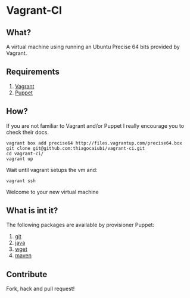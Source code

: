 # Vagrant-CI


## What?

A virtual machine using running an Ubuntu Precise 64 bits provided by Vagrant.

## Requirements
	
1. [Vagrant](http://vagrantup.com/)
2. [Puppet](http://puppetlabs.com/)

## How?

If you are not familiar to Vagrant and/or Puppet I really encourage you to check their docs.

	vagrant box add precise64 http://files.vagrantup.com/precise64.box
	git clone git@github.com:thiagocaiubi/vagrant-ci.git
	cd vagrant-ci/
	vagrant up

Wait until vagrant setups the vm and:
	
	vagrant ssh

Welcome to your new virtual machine

## What is int it?

The following packages are available by provisioner Puppet:
	
1. [git](github.com/uggedal/puppet-module-git.git)
2. [java](github.com/puppetlabs/puppetlabs-java.git)
3. [wget](github.com/maestrodev/puppet-wget.git)
4. [maven](github.com/maestrodev/puppet-maven.git)

## Contribute

Fork, hack and pull request!
